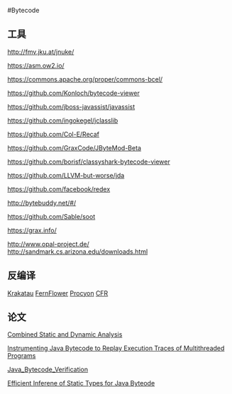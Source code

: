 #Bytecode


## 工具
http://fmv.jku.at/jnuke/

https://asm.ow2.io/

https://commons.apache.org/proper/commons-bcel/

https://github.com/Konloch/bytecode-viewer

https://github.com/jboss-javassist/javassist

https://github.com/ingokegel/jclasslib

https://github.com/Col-E/Recaf

https://github.com/GraxCode/JByteMod-Beta

https://github.com/borisf/classyshark-bytecode-viewer

https://github.com/LLVM-but-worse/jda

https://github.com/facebook/redex

http://bytebuddy.net/#/

https://github.com/Sable/soot

https://grax.info/

http://www.opal-project.de/
http://sandmark.cs.arizona.edu/downloads.html
## 反编译
[Krakatau](https://github.com/Storyyeller/Krakatau)
[FernFlower](https://github.com/fesh0r/fernflower)
[Procyon](https://bitbucket.org/mstrobel/procyon) 
[CFR](http://www.benf.org/other/cfr/)
 
## 论文

[Combined Static and Dynamic Analysis](http://fmv.jku.at/papers/466.pdf)

[Instrumenting Java Bytecode to Replay Execution Traces of Multithreaded Programs](http://citeseerx.ist.psu.edu/viewdoc/download?doi=10.1.1.469.6950&rep=rep1&type=pdf)


[Java_Bytecode_Verification](https://downloads.ctfassets.net/oxjq45e8ilak/2SP89wQio8Ye6EEuy2McyK/6407e07416de0119be00c63bf2c8b1f9/Nikita_Lipsky._Java_Bytecode_Verification.pdf)

[Efficient Inferene of Static Types for Java Byteode
](http://citeseerx.ist.psu.edu/viewdoc/download?doi=10.1.1.40.9657&rep=rep1&type=pdf)

